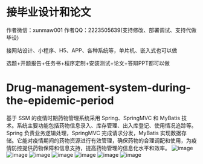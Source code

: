 # 接毕业设计和论文
作者微信：xunmaw001  作者QQ：2223505639(支持修改、部署调试、支持代做毕设)

接网站设计、小程序、H5、APP、各种系统等，单片机、嵌入式也可以做

选题+开题报告+任务书+程序定制+安装测试+论文+答辩PPT都可以做
# Drug-management-system-during-the-epidemic-period
基于 SSM 的疫情时期药物管理系统采用 Spring、SpringMVC 和 MyBatis 技术。系统主要功能包括药物信息录入、库存管理、出入库登记、使用情况追踪等。Spring 负责业务逻辑处理，SpringMVC 完成请求分发，MyBatis 实现数据存储。它能对疫情期间的药物资源进行有效管理，确保药物的合理调配和使用，为疫情防控提供药物保障和信息支持，提高药物管理的信息化水平和效率。
![image](https://github.com/user-attachments/assets/a95a9f47-bccc-44a9-bef9-24398caa6471)
![image](https://github.com/user-attachments/assets/9b488fd1-c684-467a-8ec4-963f8479dc29)
![image](https://github.com/user-attachments/assets/ca384368-aff8-4c80-8888-479ed76e03f0)
![image](https://github.com/user-attachments/assets/b9324c62-9960-4dfa-9ee2-98bd12d6db8e)
![image](https://github.com/user-attachments/assets/8c0d887d-d623-42cc-aef0-2c6f7136b032)
![image](https://github.com/user-attachments/assets/68c0d97c-c2fc-40f6-b9db-8b893b56a41f)
![image](https://github.com/user-attachments/assets/c44d18b6-74ec-4719-b08c-cdcc6c50e9ef)

